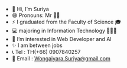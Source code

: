 - 👋 Hi, I’m Suriya
- 😄 Pronouns: Mr 💁🏻
- ⚡ I graduated from the Faculty of Science 🎓
- 💻 majoring in Information Technology 🧑🏼‍💻 
- 👀 I’m interested in Web Developer and AI 
- ✨ I am between jobs 
- 📞 Tel : TH(+66) 0907840257
- 📧 Email : Wongaiyara.Suriya@gmail.com
